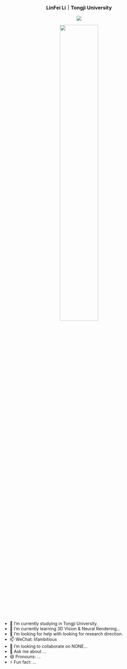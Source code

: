 <p align="center">
  <h3 align="center">LinFei Li｜Tongji University</h3>
</p>

<p align = "center">
  <img src="https://github-readme-stats-git-masterrstaa-rickstaa.vercel.app/api?username=lif314&count_private=true&show_icons=true&hide_border=true&bg_color=25,050A27,4A54BC&title_color=ffffff&text_color=cccccc&icon_color=4A54BC&border_radius=5" />
</p>
  
<p align = "center">
  <img src="https://github-profile-trophy.vercel.app/?username=lif314&column=5&row=1&no-bg=false&margin-w=10&no-frame=false" width="50%" />
</p>

<!-- <p href="https://github.com/anuraghazra/github-readme-stats" align="center">
  <img align="center" src="https://github-readme-stats.vercel.app/api/top-langs/?username=lif314&layout=compact&theme=tokyonight" />
</p> -->

- 🔭 I’m currently studying in Tongji University.
- 🌱 I’m currently learning 3D Vision & Neural Rendering...
- 🤔 I’m looking for help with looking for research direction.
- 📫 WeChat: lifambitious
- 👯 I’m looking to collaborate on NONE...
- 💬 Ask me about ...
- 😄 Pronouns: ...
- ⚡ Fun fact: ...
